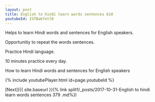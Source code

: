 ```yaml
---
layout: post
title: English to hindi learn words sentences 610 
youtubeId: ISTBa67etl0
---
```

 
 
Helps to learn Hindi words and sentences for English speakers.

Opportunitiy to repeat the words sentences. 

Practice Hindi language. 
 
10 minutes practice every day. 
 
How to learn Hindi words and sentences for English speakers 
 
{% include youtubePlayer.html id=page.youtubeId %}
 
 
[Next]({{ site.baseurl }}{% link  split1/_posts/2017-10-31-English to hindi learn words sentences 379 .md%})
 
